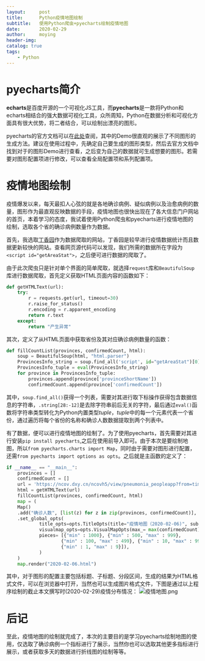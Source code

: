 ```yaml
---
layout:     post
title:      Python疫情地图绘制
subtitle:   使用Python爬虫+pyecharts绘制疫情地图
date:       2020-02-29
author:     moying
header-img: 
catalog: true
tags:
    - Python
---
```


# pyecharts简介


**echarts**是百度开源的一个可视化JS工具，而**pyecharts**是一款将Python和echarts相结合的强大数据可视化工具，众所周知，Python在数据分析和可视化方面具有很大优势，将二者结合，可以绘制出漂亮的图形。

pyecharts的官方文档可以在[此处](http://pyecharts.org/#/zh-cn/)查阅，其中的Demo很直观的展示了不同图形的生成方法。建议在使用过程中，先确定自己要生成的图形类型，然后去官方文档中找到对于的图形Demo进行查看，之后变为自己的数据就可生成想要的图形。若需要对图形配置项进行修改，可以查看全局配置项和系列配置项。


# 疫情地图绘制


疫情爆发以来，每天最扣人心弦的就是各地确诊病例、疑似病例以及治愈病例的数量，图形作为最直观反映数据的手段，疫情地图也很快出现在了各大信息门户网站的首页，本着学习的态度，我试着使用Python爬虫和pyecharts进行疫情地图的绘制，选取各个省的确诊病例数量作为数据。

首先，我选取[丁香园](https://ncov.dxy.cn/ncovh5/view/pneumonia_peopleapp?from=timeline&isappinstalled=0)作为数据爬取的网站，丁香园是较早进行疫情数据统计而且数据更新较快的网站。查看网页源代码可以发现，我们所需的数据所在字段为`<script id="getAreaStat">`，之后便可进行数据的爬取了。

由于此次爬虫只是针对单个界面的简单爬取，就选择`request`库和`BeautifulSoup`库进行数据爬取，首先定义获取HTML页面内容的函数如下：
```python
def getHTMLText(url):
    try:
        r = requests.get(url, timeout=30)
        r.raise_for_status()
        r.encoding = r.apparent_encoding
        return r.text
    except:
        return "产生异常"
```
其次，定义了从HTML页面中获取省份及其对应确诊病例数量的函数：
```python
def fillCountList(provinces, confirmedCount, html):
    soup = BeautifulSoup(html, "html.parser")
    ProvincesInfo_string = soup.find_all('script', id="getAreaStat")[0].string[28:-12]
    ProvincesInfo_tuple = eval(ProvincesInfo_string)
    for province in ProvincesInfo_tuple:
        provinces.append(province['provinceShortName'])
        confirmedCount.append(province['confirmedCount'])
```
其中，`soup.find_all()`获得一个列表，需要对其进行取下标操作获得包含数据信息的字符串，`.string[28:-12]`是去除字符串前后无关的字符，最后通过`eval()`函数将字符串类型转化为Python内置类型*tuple*，*tuple*中的每一个元素代表一个省份，通过遍历将每个省份的名称和确诊人数数据提取到两个列表中。

有了数据，便可以进行疫情地图的绘制了。为了使用pyecharts，首先需要对其进行安装`pip install pyecharts`,之后在使用前导入即可。由于本次是要绘制地图，所以`from pyecharts.charts import Map`，同时由于需要对图形进行配置，还需`from pyecharts import options as opts`。之后就是主函数的定义了：
```python
if __name__ == "__main__":
    provinces = []
    confirmedCount = []
    url = 'https://ncov.dxy.cn/ncovh5/view/pneumonia_peopleapp?from=timeline&isappinstalled=0'
    html = getHTMLText(url)
    fillCountList(provinces, confirmedCount, html)
    map = (
    Map()
    .add("确诊人数", [list(z) for z in zip(provinces, confirmedCount)], "china")
    .set_global_opts(
            title_opts=opts.TitleOpts(title="疫情地图（2020-02-06)", subtitle="Made by Maolin"),
            visualmap_opts=opts.VisualMapOpts(max_= max(confirmedCount), is_piecewise=True,
            pieces= [{"min" : 1000}, {"min" : 500, "max" : 999},
                    {"min" : 100, "max" : 499}, {"min" : 10, "max" : 99},
                    {"min" : 1, "max" : 9}]),
            )
    )
    map.render("2020-02-06.html")
```
其中，对于图形的配置主要包括标题、子标题、分段区间，生成的结果为HTML格式文件，可以在浏览器中打开，当然也可以生成图片格式文件，下图是通过以上程序绘制的截止本文撰写时(2020-02-29)疫情分布情况：
![疫情地图.png](https://i.loli.net/2020/02/29/aevqjQ5Kcz4i6rB.png)


# 后记


至此，疫情地图的绘制就完成了，本次的主要目的是学习pyecharts绘制地图的使用，仅选取了确诊病例一个指标进行了展示，当然你也可以选取其他更多指标进行展示，或者获取多天的数据进行折线图的绘制等等。
